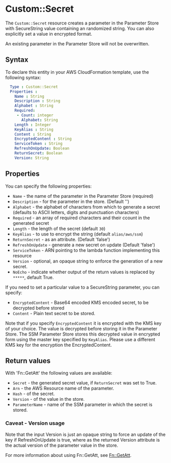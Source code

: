# Custom::Secret
The `Custom::Secret` resource creates a parameter in the Parameter Store with SecureString value containing an randomized string. 
You can also explicitly set a value in encrypted format.

An existing parameter in the Parameter Store will not be overwritten.

## Syntax
To declare this entity in your AWS CloudFormation template, use the following syntax:

```yaml
  Type : Custom::Secret
  Properties : 
    Name : String
    Description : String
    Alphabet : String
    Required: 
     - Count: integer
       Alphabet: String
    Length : Integer
    KeyAlias : String
    Content : String
    EncryptedContent : String
    ServiceToken : String
    RefreshOnUpdate: Boolean
    ReturnSecret: Boolean
    Version: String
```

## Properties
You can specify the following properties:

- `Name`  - the name of the parameter in the Parameter Store (required)
- `Description`  - for the parameter in the store. (Default '')
- `Alphabet` - the alphabet of characters from which to generate a secret (defaults to ASCII letters, digits and punctuation characters)
- `Required` - an array of required characters and their ccount in the generated secret
- `Length`  - the length of the secret (default `30`)
- `KeyAlias`  - to use to encrypt the string (default `alias/aws/ssm`)
- `ReturnSecret`  - as an attribute. (Default 'false')
- `RefreshOnUpdate`  - generate a new secret on update (Default 'false')
- `ServiceToken`  - ARN pointing to the lambda function implementing this resource 
- `Version`  - optional, an opaque string to enforce the generation of a new secret.
- `NoEcho` - indicate whether output of the return values is replaced by `*****`, default True.

If you need to set a particular value to a SecureString parameter, you can specify:

- `EncryptedContent`  - Base64 encoded KMS encoded secret, to be decrypted before stored 
- `Content`  - Plain text secret to be stored.

Note that if you specify `EncryptedContent` it is encrypted with the KMS key of your choice. The
value is decrypted before storing it in the Parameter Store.  The SSM Parameter Store stores this decrypted value in encrypted form using the master key 
specified by `KeyAlias`. Please use a different KMS key for the encryption the EncryptedContent.

## Return values
With 'Fn::GetAtt' the following values are available:

- `Secret` - the generated secret value, if `ReturnSecret` was set to True.
- `Arn` - the AWS Resource name of the parameter.
- `Hash` - of the secret.
- `Version` - of the value in the store.
- `ParameterName` - name of the SSM parameter in which the secret is stored.

### Caveat - Version usage
Note that the input Version is just an opaque string to force an update of the key if RefreshOnUpdate is true, where 
as the returned Version attribute is the actual version of the parameter value in the store.

For more information about using Fn::GetAtt, see [Fn::GetAtt](http://docs.aws.amazon.com/AWSCloudFormation/latest/UserGuide/intrinsic-function-reference-getatt.html).
